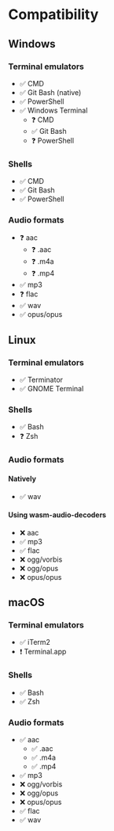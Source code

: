 # Compatibility

## Windows

  ### Terminal emulators
  - ✅ CMD
  - ✅ Git Bash (native)
  - ✅ PowerShell
  - ✅ Windows Terminal
    - ❓ CMD
    - ✅ Git Bash
    - ❓ PowerShell

  ### Shells
  - ✅ CMD
  - ✅ Git Bash
  - ✅ PowerShell

  ### Audio formats
  - ❓ aac
    - ❓ .aac
    - ❓ .m4a
    - ❓ .mp4
  - ✅ mp3
  - ❓ flac
  - ✅ wav
  - ✅ opus/opus

## Linux

  ### Terminal emulators
  - ✅ Terminator
  - ✅ GNOME Terminal

  ### Shells
  - ✅ Bash
  - ❓ Zsh

  ### Audio formats

  #### Natively
  - ✅ wav

  #### Using wasm-audio-decoders
  - ❌ aac
  - ✅ mp3
  - ✅ flac
  - ❌ ogg/vorbis
  - ❌ ogg/opus
  - ❌ opus/opus

## macOS

  ### Terminal emulators
  - ✅ iTerm2
  - ❗ Terminal.app

  ### Shells
  - ✅ Bash
  - ✅ Zsh

  ### Audio formats
  - ✅ aac
    - ✅ .aac
    - ✅ .m4a
    - ✅ .mp4
  - ✅ mp3
  - ❌ ogg/vorbis
  - ❌ ogg/opus
  - ❌ opus/opus
  - ✅ flac
  - ✅ wav
